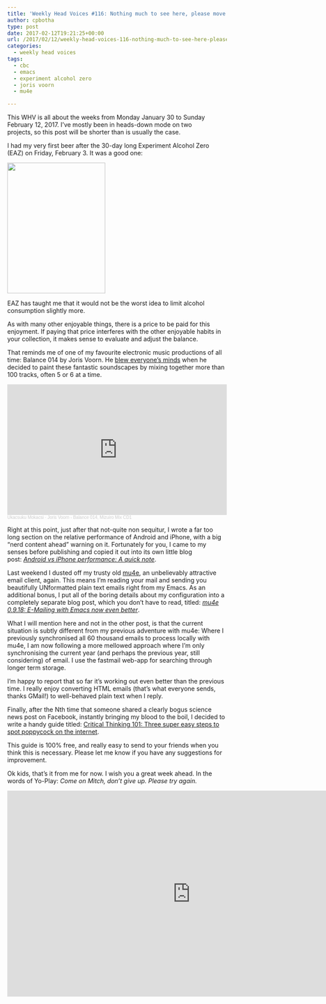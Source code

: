 ```yaml
---
title: 'Weekly Head Voices #116: Nothing much to see here, please move on.'
author: cpbotha
type: post
date: 2017-02-12T19:21:25+00:00
url: /2017/02/12/weekly-head-voices-116-nothing-much-to-see-here-please-move-on/
categories:
  - weekly head voices
tags:
  - cbc
  - emacs
  - experiment alcohol zero
  - joris voorn
  - mu4e

---
```

This WHV is all about the weeks from Monday January 30 to Sunday February 12, 2017. I&#8217;ve mostly been in heads-down mode on two projects, so this post will be shorter than is usually the case.

I had my very first beer after the 30-day long Experiment Alcohol Zero (EAZ) on Friday, February 3. It was a good one:

<a href="https://cpbotha.net/wp-content/uploads/2017/02/cbc_ambe_weiss_number1.jpg" data-rel="lightbox-image-0" data-rl_title="" data-rl_caption="" title=""><img data-attachment-id="2803" data-permalink="https://cpbotha.net/2017/02/12/weekly-head-voices-116-nothing-much-to-see-here-please-move-on/cbc_ambe_weiss_number1/" data-orig-file="https://cpbotha.net/wp-content/uploads/2017/02/cbc_ambe_weiss_number1.jpg" data-orig-size="1280,1706" data-comments-opened="1" data-image-meta="{&quot;aperture&quot;:&quot;0&quot;,&quot;credit&quot;:&quot;&quot;,&quot;camera&quot;:&quot;&quot;,&quot;caption&quot;:&quot;&quot;,&quot;created_timestamp&quot;:&quot;0&quot;,&quot;copyright&quot;:&quot;&quot;,&quot;focal_length&quot;:&quot;0&quot;,&quot;iso&quot;:&quot;0&quot;,&quot;shutter_speed&quot;:&quot;0&quot;,&quot;title&quot;:&quot;&quot;,&quot;orientation&quot;:&quot;0&quot;}" data-image-title="cbc_amber_weiss_number1" data-image-description="" data-medium-file="https://cpbotha.net/wp-content/uploads/2017/02/cbc_ambe_weiss_number1-225x300.jpg" data-large-file="https://cpbotha.net/wp-content/uploads/2017/02/cbc_ambe_weiss_number1-768x1024.jpg" class="alignnone size-medium wp-image-2803" src="https://cpbotha.net/wp-content/uploads/2017/02/cbc_ambe_weiss_number1-225x300.jpg" alt="" width="225" height="300" srcset="https://cpbotha.net/wp-content/uploads/2017/02/cbc_ambe_weiss_number1-225x300.jpg 225w, https://cpbotha.net/wp-content/uploads/2017/02/cbc_ambe_weiss_number1-768x1024.jpg 768w, https://cpbotha.net/wp-content/uploads/2017/02/cbc_ambe_weiss_number1-1200x1599.jpg 1200w, https://cpbotha.net/wp-content/uploads/2017/02/cbc_ambe_weiss_number1.jpg 1280w" sizes="(max-width: 225px) 85vw, 225px" /></a>

EAZ has taught me that it would not be the worst idea to limit alcohol consumption slightly more.

As with many other enjoyable things, there is a price to be paid for this enjoyment. If paying that price interferes with the other enjoyable habits in your collection, it makes sense to evaluate and adjust the balance.

That reminds me of one of my favourite electronic music productions of all time: Balance 014 by Joris Voorn. He [blew everyone&#8217;s minds][1] when he decided to paint these fantastic soundscapes by mixing together more than 100 tracks, often 5 or 6 at a time.

<iframe width="100%" height="300" scrolling="no" frameborder="no" allow="autoplay" src="https://w.soundcloud.com/player/?url=https%3A//api.soundcloud.com/tracks/28875905&color=%23ff5500&auto_play=false&hide_related=false&show_comments=true&show_user=true&show_reposts=false&show_teaser=true&visual=true"></iframe><div style="font-size: 10px; color: #cccccc;line-break: anywhere;word-break: normal;overflow: hidden;white-space: nowrap;text-overflow: ellipsis; font-family: Interstate,Lucida Grande,Lucida Sans Unicode,Lucida Sans,Garuda,Verdana,Tahoma,sans-serif;font-weight: 100;"><a href="https://soundcloud.com/ukacsukumokacsi" title="Ukacsuku Mokacsi" target="_blank" style="color: #cccccc; text-decoration: none;">Ukacsuku Mokacsi</a> · <a href="https://soundcloud.com/ukacsukumokacsi/joris-voorn-balance-014" title="Joris Voorn - Balance 014, Mizuiro Mix CD1" target="_blank" style="color: #cccccc; text-decoration: none;">Joris Voorn - Balance 014, Mizuiro Mix CD1</a></div>

Right at this point, just after that not-quite non sequitur, I wrote a far too long section on the relative performance of Android and iPhone, with a big &#8220;nerd content ahead&#8221; warning on it. Fortunately for you, I came to my senses before publishing and copied it out into its own little blog post: [_Android vs iPhone performance: A quick note_][2].

Last weekend I dusted off my trusty old [mu4e][3], an unbelievably attractive email client, again. This means I&#8217;m reading your mail and sending you beautifully UNformatted plain text emails right from my Emacs. As an additional bonus, I put all of the boring details about my configuration into a completely separate blog post, which you don&#8217;t have to read, titled: _[mu4e 0.9.18: E-Mailing with Emacs now even better][4]_.

What I will mention here and not in the other post, is that the current situation is subtly different from my previous adventure with mu4e: Where I previously synchronised all 60 thousand emails to process locally with mu4e, I am now following a more mellowed approach where I&#8217;m only synchronising the current year (and perhaps the previous year, still considering) of email. I use the fastmail web-app for searching through longer term storage.

I&#8217;m happy to report that so far it&#8217;s working out even better than the previous time. I really enjoy converting HTML emails (that&#8217;s what everyone sends, thanks GMail!) to well-behaved plain text when I reply.

Finally, after the Nth time that someone shared a clearly bogus science news post on Facebook, instantly bringing my blood to the boil, I decided to write a handy guide titled: [Critical Thinking 101: Three super easy steps to spot poppycock on the internet][5].

This guide is 100% free, and really easy to send to your friends when you think this is necessary. Please let me know if you have any suggestions for improvement.

Ok kids, that&#8217;s it from me for now. I wish you a great week ahead. In the words of Yo-Play: _Come on Mitch, don&#8217;t give up. Please try again._

<div class="jetpack-video-wrapper">
  <span class="embed-youtube" style="text-align:center; display: block;"><iframe class='youtube-player' type='text/html' width='840' height='473' src='https://www.youtube.com/embed/ax0MGlIVjiY?version=3&#038;rel=1&#038;fs=1&#038;autohide=2&#038;showsearch=0&#038;showinfo=1&#038;iv_load_policy=1&#038;start=63&#038;wmode=transparent' allowfullscreen='true' style='border:0;'></iframe></span>
</div>

 [1]: https://www.residentadvisor.net/reviews/5988
 [2]: /2017/02/12/android-vs-iphone-performance-a-quick-note/
 [3]: https://www.djcbsoftware.nl/code/mu/mu4e.html
 [4]: https://vxlabs.com/2017/02/07/mu4e-0-9-18-e-mailing-with-emacs-now-even-better/
 [5]: https://cpbotha.net/2017/02/10/critical-thinking-101-three-super-easy-steps-to-spot-poppycock-on-the-internet/
